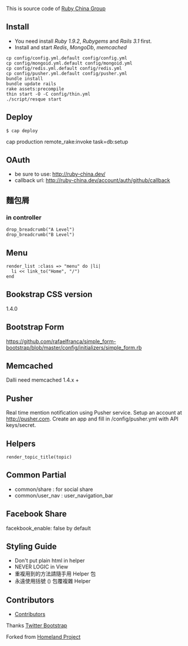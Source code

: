 This is source code of [Ruby China Group](http://ruby-china.org)

## Install

  * You need install *Ruby 1.9.2*, *Rubygems* and *Rails 3.1* first.
  * Install and start *Redis*, *MongoDb*, *memcached*
  
  ```
  cp config/config.yml.default config/config.yml
  cp config/mongoid.yml.default config/mongoid.yml
  cp config/redis.yml.default config/redis.yml
  cp config/pusher.yml.default config/pusher.yml
  bundle install
  bundle update rails
  rake assets:precompile
  thin start -O -C config/thin.yml
  ./script/resque start
  ```
  
## Deploy 

  ```
  $ cap deploy
  ```

cap production remote_rake:invoke task=db:setup

## OAuth

* be sure to use: http://ruby-china.dev/
* callback url: http://ruby-china.dev/account/auth/github/callback


## 麵包屑

### in controller

    drop_breadcrumb("A Level")
    drop_breadcrumb("B Level")

## Menu    

    render_list :class => "menu" do |li|
      li << link_to("Home", "/")
    end

## Bookstrap CSS version

1.4.0 

## Bootstrap Form 

<https://github.com/rafaelfranca/simple_form-bootstrap/blob/master/config/initializers/simple_form.rb>

## Memcached

Dalli need memcached 1.4.x +

## Pusher

Real time mention notification using Pusher service. Setup an account at http://pusher.com. Create an app and fill in /config/pusher.yml with API keys/secret.

## Helpers

    render_topic_title(topic)

## Common Partial

* common/share : for social share
* common/user\_nav : user\_navigation_bar

## Facebook Share

facekbook_enable: false by default

## Styling Guide

* Don't put plain html in helper
* NEVER LOGIC in View
* 重複用到的方法請隨手用 Helper 包
* 永遠使用括號 () 包覆複雜 Helper

## Contributors

* [Contributors](https://github.com/huacnlee/ruby-china/contributors)

Thanks [Twitter Bootstrap](http://twitter.github.com/bootstrap)

Forked from [Homeland Project](http://github.com/huacnlee/homeland)
